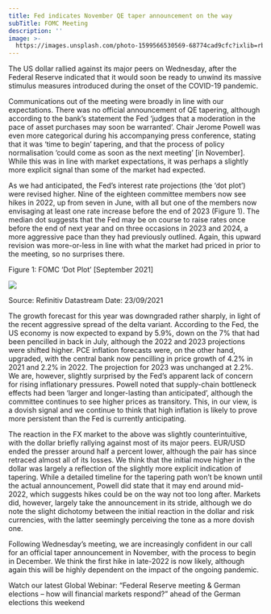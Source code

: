 ```yaml
---
title: Fed indicates November QE taper announcement on the way
subTitle: FOMC Meeting
description: ''
image: >-
  https://images.unsplash.com/photo-1599566530569-68774cad9cfc?ixlib=rb-1.2.1&ixid=MnwxMjA3fDB8MHxwaG90by1wYWdlfHx8fGVufDB8fHx8&auto=format&fit=crop&w=3147&q=80
---
```

The US dollar rallied against its major peers on Wednesday, after the Federal Reserve indicated that it would soon be ready to unwind its massive stimulus measures introduced during the onset of the COVID-19 pandemic.

Communications out of the meeting were broadly in line with our expectations. There was no official announcement of QE tapering, although according to the bank’s statement the Fed ‘judges that a moderation in the pace of asset purchases may soon be warranted’. Chair Jerome Powell was even more categorical during his accompanying press conference, stating that it was ‘time to begin’ tapering, and that the process of policy normalisation ‘could come as soon as the next meeting’ \[in November\]. While this was in line with market expectations, it was perhaps a slightly more explicit signal than some of the market had expected.

As we had anticipated, the Fed’s interest rate projections (the ‘dot plot’) were revised higher. Nine of the eighteen committee members now see hikes in 2022, up from seven in June, with all but one of the members now envisaging at least one rate increase before the end of 2023 (Figure 1). The median dot suggests that the Fed may be on course to raise rates once before the end of next year and on three occasions in 2023 and 2024, a more aggressive pace than they had previously outlined. Again, this upward revision was more-or-less in line with what the market had priced in prior to the meeting, so no surprises there.

Figure 1: FOMC ‘Dot Plot’ \[September 2021\]

![](https://ebury.com/wp-content/uploads/2021/09/fomc.png)

Source: Refinitiv Datastream Date: 23/09/2021

The growth forecast for this year was downgraded rather sharply, in light of the recent aggressive spread of the delta variant. According to the Fed, the US economy is now expected to expand by 5.9%, down on the 7% that had been pencilled in back in July, although the 2022 and 2023 projections were shifted higher. PCE inflation forecasts were, on the other hand, upgraded, with the central bank now pencilling in price growth of 4.2% in 2021 and 2.2% in 2022. The projection for 2023 was unchanged at 2.2%. We are, however, slightly surprised by the Fed’s apparent lack of concern for rising inflationary pressures. Powell noted that supply-chain bottleneck effects had been ‘larger and longer-lasting than anticipated’, although the committee continues to see higher prices as transitory. This, in our view, is a dovish signal and we continue to think that high inflation is likely to prove more persistent than the Fed is currently anticipating.

The reaction in the FX market to the above was slightly counterintuitive, with the dollar briefly rallying against most of its major peers. EUR/USD ended the presser around half a percent lower, although the pair has since retraced almost all of its losses. We think that the initial move higher in the dollar was largely a reflection of the slightly more explicit indication of tapering. While a detailed timeline for the tapering path won’t be known until the actual announcement, Powell did state that it may end around mid-2022, which suggests hikes could be on the way not too long after. Markets did, however, largely take the announcement in its stride, although we do note the slight dichotomy between the initial reaction in the dollar and risk currencies, with the latter seemingly perceiving the tone as a more dovish one.

Following Wednesday’s meeting, we are increasingly confident in our call for an official taper announcement in November, with the process to begin in December. We think the first hike in late-2022 is now likely, although again this will be highly dependent on the impact of the ongoing pandemic.

Watch our latest Global Webinar: “Federal Reserve meeting & German elections – how will financial markets respond?” ahead of the German elections this weekend
